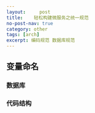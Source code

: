 ```yaml
---
layout:     post
title:    轻松构建微服务之统一规范
no-post-nav: true
category: other
tags: [arch]
excerpt: 编码规范 数据库规范
---
```



## 变量命名

### 数据库

### 代码结构